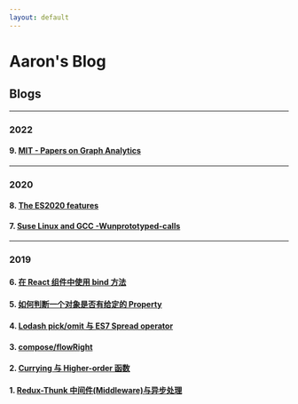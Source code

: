 ```yaml
---
layout: default
---
```


# Aaron's Blog

## Blogs

--- 

### 2022

#### 9. [MIT - Papers on Graph Analytics](./blog/1656299790.md)

---

### 2020

#### 8. [The ES2020 features](./blog/1587513600.md)

#### 7. [Suse Linux and GCC -Wunprototyped-calls](./blog/1586131200.md)

---

### 2019

#### 6. [在 React 组件中使用 bind 方法](./blog/1558137605.md)

#### 5. [如何判断一个对象是否有给定的 Property](./blog/1558137604.md)

#### 4. [Lodash pick/omit 与 ES7 Spread operator](./blog/1558137603.md)

#### 3. [compose/flowRight](./blog/1558137602.md)

#### 2. [Currying 与 Higher-order 函数](./blog/1558137601.md)

#### 1. [Redux-Thunk 中间件(Middleware)与异步处理](./blog/1558137600.md)
